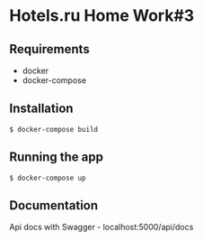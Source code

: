 # Hotels.ru Home Work#3

## Requirements

- docker
- docker-compose

## Installation

```console
$ docker-compose build
```
## Running the app

```console
$ docker-compose up
```

## Documentation

Api docs with Swagger - localhost:5000/api/docs
